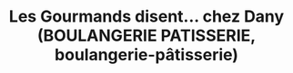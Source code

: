 ---
title: "Les Gourmands disent... chez Dany (BOULANGERIE PATISSERIE, boulangerie-pâtisserie)"
url: /tournay/les-gourmands-disent-chez-dany-boulangerie-patisserie-boulangerie-patisserie/
shop: boulangerie
---